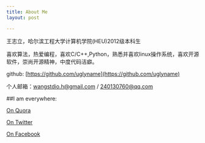 ```yaml
---
title: About Me
layout: post

---
```


王志立，哈尔滨工程大学计算机学院<let>(HEU)2012</let>级本科生

喜欢算法，热爱编程，喜欢<let>C/C++,Python</let>，熟悉并喜欢<let>linux</let>操作系统，喜欢开源软件，崇尚开源精神，中度代码洁癖。

github: [https://github.com/uglyname](https://github.com/uglyname)

个人邮箱：<let>wangstdio.h@gmail.com  /  240130760@qq.com</let>

##I am everywhere:

[On Quora](http://www.quora.com/Wang-Zhili)

[On Twitter](https://twitter.com/Wzl_Linux)

[On Facebook](https://www.facebook.com/wangstdio.h)
